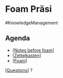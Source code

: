 # Foam Präsi

#KnowledgeManagement

## Agenda

- [[Notes before foam]]
- [[Zettelkasten]]
- [[Foam]]

[[Questions]] ?

[//begin]: # "Autogenerated link references for markdown compatibility"
[Notes before foam]: notes-before-foam.md "Notes before Foam"
[Zettelkasten]: zettelkasten.md "Zettelkasten"
[Foam]: foam.md "Foam"
[Questions]: questions.md "Questions"
[//end]: # "Autogenerated link references"
